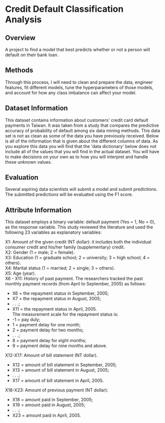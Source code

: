 # Credit Default Classification Analysis  
    
## Overview  
A project to find a model that best predicts whether or not a person will default on their bank loan.  
  
## Methods  
Through this process, I will need to clean and prepare the data, engineer features, fit different models, tune the hyperparameters of those models, and account for how any class imbalance can affect your model.  
  
## Dataset Information  
This dataset contains information about customers' credit card default payments in Taiwan. It was taken from a study that compares the predictive accuracy of probability of default among six data mining methods. This data set is not as clean as some of the data you have previously received. Below is all of the information that is given about the different columns of data. As you explore this data you will find that the 'data dictionary' below does not include all of the values that you will find in the actual dataset. You will have to make decisions on your own as to how you will interpret and handle these unknown values.  
  
## Evaluation  
Several aspiring data scientists will submit a model and submit predictions. The submitted predictions will be evaluated using the F1 score.  
  
## Attribute Information  
This dataset employs a binary variable: default payment (Yes = 1, No = 0), as the response variable. This study reviewed the literature and used the following 23 variables as explanatory variables:  
  
X1: Amount of the given credit (NT dollar): it includes both the individual consumer credit and his/her family (supplementary) credit.  
X2: Gender (1 = male; 2 = female).  
X3: Education (1 = graduate school; 2 = university; 3 = high school; 4 = others).  
X4: Marital status (1 = married; 2 = single; 3 = others).  
X5: Age (year).  
X6 - X11: History of past payment. The researchers tracked the past monthly payment records (from April to September, 2005) as follows:  
- X6 = the repayment status in September, 2005;  
- X7 = the repayment status in August, 2005;  
- . . .;  
- X11 = the repayment status in April, 2005.  
The measurement scale for the repayment status is:  
- -1 = pay duly; 
- 1 = payment delay for one month; 
- 2 = payment delay for two months; 
- . . .; 
- 8 = payment delay for eight months; 
- 9 = payment delay for nine months and above.  
  
X12-X17: Amount of bill statement (NT dollar).  
- X12 = amount of bill statement in September, 2005; 
- X13 = amount of bill statement in August, 2005; 
- . . .; 
- X17 = amount of bill statement in April, 2005.  
  
X18-X23: Amount of previous payment (NT dollar):  
- X18 = amount paid in September, 2005; 
- X19 = amount paid in August, 2005; 
- . . .;
- X23 = amount paid in April, 2005.
